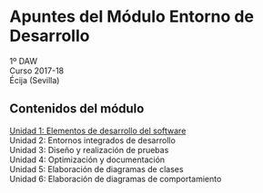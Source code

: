 # Apuntes del Módulo Entorno de Desarrollo 

1º DAW  
Curso 2017-18  
Écija (Sevilla)

## Contenidos del módulo

[Unidad 1: Elementos de desarrollo del software](http://www.google.es)  
Unidad 2: Entornos integrados de desarrollo  
Unidad 3: Diseño y realización de pruebas  
Unidad 4: Optimización y documentación  
Unidad 5: Elaboración de diagramas de clases  
Unidad 6: Elaboración de diagramas de comportamiento

